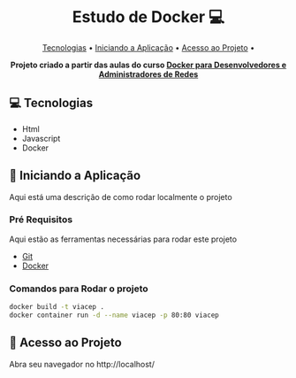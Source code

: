 <h1 align="center" style="font-weight: bold;">Estudo de Docker 💻</h1>

<p align="center">
 <a href="#techs">Tecnologias</a> • 
 <a href="#start">Iniciando a Aplicação</a> • 
  <a href="#routes">Acesso ao Projeto</a> •
</p>

<p align="center">
    <b>Projeto criado a partir das aulas do curso <a href="https://www.udemy.com/course/docker-para-desenvolvedores-e-administradores-de-redes/">Docker para Desenvolvedores e Administradores de Redes</a></b>
</p>

<h2 id="techs">💻 Tecnologias</h2>

- Html
- Javascript
- Docker

<h2 id="start">🚀 Iniciando a Aplicação</h2>

Aqui está uma descrição de como rodar localmente o projeto

<h3>Pré Requisitos</h3>

Aqui estão as ferramentas necessárias para rodar este projeto

- [Git](https://git-scm.com/downloads)
- [Docker](https://www.docker.com/get-started/)

<h3>Comandos para Rodar o projeto</h3>

```bash
docker build -t viacep .
docker container run -d --name viacep -p 80:80 viacep
```

<h2 id="routes">📍 Acesso ao Projeto</h2>

Abra seu navegador no http://localhost/
